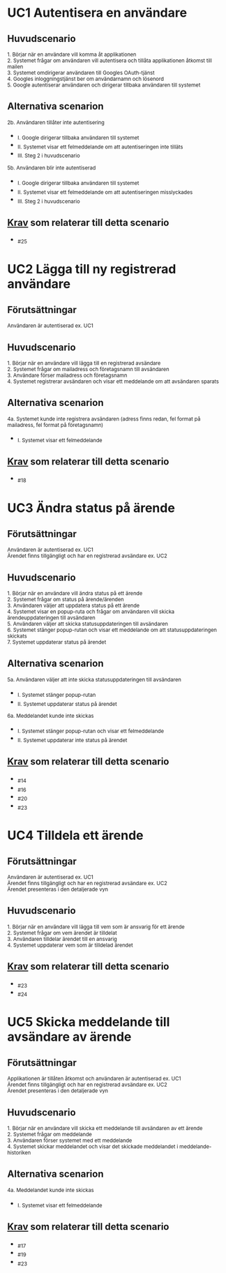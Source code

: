 # UC1 Autentisera en användare
## Huvudscenario
 <sub>1. Börjar när en användare vill komma åt applikationen</sub><br>
 <sub>2. Systemet frågar om användaren vill autentisera och tillåta applikationen åtkomst till mailen</sub><br>
 <sub>3. Systemet omdirigerar användaren till Googles OAuth-tjänst</sub><br>
 <sub>4. Googles inloggningstjänst ber om användarnamn och lösenord</sub><br>
 <sub>5. Google autentiserar användaren och dirigerar tillbaka användaren till systemet</sub>

## Alternativa scenarion
<sub>2b. Användaren tillåter inte autentisering</sub><br>
* <sub>I. Google dirigerar tillbaka användaren till systemet</sub><br>
* <sub>II. Systemet visar ett felmeddelande om att autentiseringen inte tilläts</sub><br>
* <sub>III. Steg 2 i huvudscenario</sub>

<sub>5b. Användaren blir inte autentiserad</sub><br>
* <sub>I. Google dirigerar tillbaka användaren till systemet</sub><br>
* <sub>II. Systemet visar ett felmeddelande om att autentiseringen misslyckades</sub><br>
* <sub>III. Steg 2 i huvudscenario</sub>

## [Krav](https://github.com/1dv611-futurum-project/futurum-project/wiki/Kravspecifikation) som relaterar till detta scenario
* <sub> #25</sub>

# UC2 Lägga till ny registrerad användare
## Förutsättningar
<sub>Användaren är autentiserad ex. UC1</sub>

## Huvudscenario
 <sub>1. Börjar när en användare vill lägga till en registrerad avsändare</sub><br>
 <sub>2. Systemet frågar om mailadress och företagsnamn till avsändaren</sub><br>
 <sub>3. Användare förser mailadress och företagsnamn</sub><br>
 <sub>4. Systemet registrerar avsändaren och visar ett meddelande om att avsändaren sparats</sub>

## Alternativa scenarion
<sub>4a. Systemet kunde inte registrera avsändaren (adress finns redan, fel format på mailadress, fel format på företagsnamn)</sub><br>
* <sub>I. Systemet visar ett felmeddelande</sub><br>

## [Krav](https://github.com/1dv611-futurum-project/futurum-project/wiki/Kravspecifikation) som relaterar till detta scenario
* <sub> #18</sub>

# UC3 Ändra status på ärende
## Förutsättningar
<sub>Användaren är autentiserad ex. UC1</sub><br>
<sub>Ärendet finns tillgängligt och har en registrerad avsändare ex. UC2</sub>

## Huvudscenario
 <sub>1. Börjar när en användare vill ändra status på ett ärende</sub><br>
 <sub>2. Systemet frågar om status på ärende/ärenden</sub><br>
 <sub>3. Användaren väljer att uppdatera status på ett ärende</sub><br>
 <sub>4. Systemet visar en popup-ruta och frågar om användaren vill skicka ärendeuppdateringen till avsändaren</sub><br>
 <sub>5. Användaren väljer att skicka statusuppdateringen till avsändaren</sub><br>
 <sub>6. Systemet stänger popup-rutan och visar ett meddelande om att statusuppdateringen skickats</sub><br>
 <sub>7. Systemet uppdaterar status på ärendet</sub>

## Alternativa scenarion
<sub>5a. Användaren väljer att inte skicka statusuppdateringen till avsändaren</sub><br>
* <sub>I. Systemet stänger popup-rutan</sub><br>
* <sub>II. Systemet uppdaterar status på ärendet</sub>

<sub>6a. Meddelandet kunde inte skickas</sub><br>
* <sub>I. Systemet stänger popup-rutan och visar ett felmeddelande</sub><br>
* <sub>II. Systemet uppdaterar inte status på ärendet</sub>

## [Krav](https://github.com/1dv611-futurum-project/futurum-project/wiki/Kravspecifikation) som relaterar till detta scenario
* <sub> #14</sub>
* <sub> #16</sub>
* <sub> #20</sub>
* <sub> #23</sub>

# UC4 Tilldela ett ärende
## Förutsättningar
<sub>Användaren är autentiserad ex. UC1</sub><br>
<sub>Ärendet finns tillgängligt och har en registrerad avsändare ex. UC2</sub><br>
<sub>Ärendet presenteras i den detaljerade vyn</sub>

## Huvudscenario
 <sub>1. Börjar när en användare vill lägga till vem som är ansvarig för ett ärende</sub><br>
 <sub>2. Systemet frågar om vem ärendet är tilldelat</sub><br>
 <sub>3. Användaren tilldelar ärendet till en ansvarig</sub><br>
 <sub>4. Systemet uppdaterar vem som är tilldelad ärendet</sub>

## [Krav](https://github.com/1dv611-futurum-project/futurum-project/wiki/Kravspecifikation) som relaterar till detta scenario
* <sub> #23</sub>
* <sub> #24</sub>

# UC5 Skicka meddelande till avsändare av ärende
## Förutsättningar
<sub>Applikationen är tillåten åtkomst och användaren är autentiserad ex. UC1</sub><br>
<sub>Ärendet finns tillgängligt och har en registrerad avsändare ex. UC2</sub><br>
<sub>Ärendet presenteras i den detaljerade vyn</sub>

## Huvudscenario
 <sub>1. Börjar när en användare vill skicka ett meddelande till avsändaren av ett ärende</sub><br>
 <sub>2. Systemet frågar om meddelande</sub><br>
 <sub>3. Användaren förser systemet med ett meddelande</sub><br>
 <sub>4. Systemet skickar meddelandet och visar det skickade meddelandet i meddelande-historiken</sub>

## Alternativa scenarion
<sub>4a. Meddelandet kunde inte skickas</sub><br>
* <sub>I. Systemet visar ett felmeddelande</sub>

## [Krav](https://github.com/1dv611-futurum-project/futurum-project/wiki/Kravspecifikation) som relaterar till detta scenario
* <sub> #17</sub>
* <sub> #19</sub>
* <sub> #23</sub>